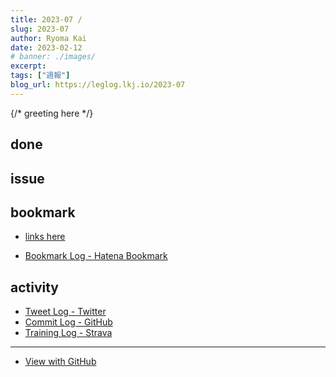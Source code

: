 ```yaml
---
title: 2023-07 / 
slug: 2023-07
author: Ryoma Kai
date: 2023-02-12
# banner: ./images/
excerpt: 
tags: ["週報"]
blog_url: https://leglog.lkj.io/2023-07
---
```


{/* greeting here */}

## done

### 

## issue

### 

## bookmark

- [links here]()


- [Bookmark Log - Hatena Bookmark](https://b.hatena.ne.jp/Ryo_K/bookmark)

## activity

<Tweet tweetLink="" />
<Instagram instagramId="" />
<YouTube youTubeId="" />

- [Tweet Log - Twitter](https://twitter.com/search?q=(from%3Alegnoh)%20until%3A2023-02-12%20since%3A2023-02-06%20-filter%3Areplies&src=typed_query)
- [Commit Log - GitHub](https://github.com/legnoh?tab=overview&from=2023-02-06&to=2023-02-12)
- [Training Log - Strava](https://www.strava.com/athletes/47349424/training/log)

----

- [View with GitHub](https://github.com/legnoh/leglog/blob/master/content/posts/202x/2023/07/index.md)
